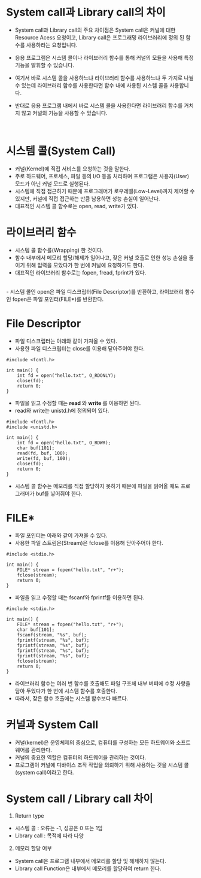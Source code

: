 <h1> System call과 Library call의 차이 </h1>

- System call과 Library call의 주요 차이점은 System call은 커널에 대한 Resource Acess 요청이고, Library call은 프로그래밍 라이브러리에 정의 된 함수를 사용하라는 요청입니다. <br />

- 응용 프로그램은 시스템 콜이나 라이브러리 함수를 통해 커널의 모듈을 사용해 특정 기능을 발휘할 수 있습니다.
- 여기서 바로 시스템 콜을 사용하느냐 라이브러리 함수를 사용하느냐 두 가지로 나뉠 수 있는데 라이브러리 함수를 사용한다면 함수 내에 사용된 시스템 콜을 사용합니다.
- 반대로 응용 프로그램 내에서 바로 시스템 콜을 사용한다면 라이브러리 함수를 거치지 않고 커널의 기능을 사용할 수 있습니다.
<br />

<h1> 시스템 콜(System Call) </h1>

- 커널(Kernel)에 직접 서비스를 요청하는 것을 말한다.
- 주로 하드웨어, 프로세스, 파일 등의 I/O 등을 처리하며 프로그램은 사용자(User) 모드가 아닌 커널 모드로 실행된다.
- 시스템에 직접 접근하기 때문에 프로그래머가 로우레벨(Low-Level)까지 제어할 수 있지만, 커널에 직접 접근하는 만큼 남용하면 성능 손실이 일어난다.
- 대표적인 시스템 콜 함수로는 open, read, write가 있다.

<h1> 라이브러리 함수 </h1>

- 시스템 콜 함수를(Wrapping) 한 것이다.
- 함수 내부에서 메모리 할당/해제가 일어나고, 잦은 커널 호출로 인한 성능 손실을 줄이기 위해 입력을 모았다가 한  번에 커널에 요청하기도 한다.
- 대표적인 라이브러리 함수로는 fopen, fread, fprint가 있다.

<br />
- 시스템 콜인 open은 파일 디스크립터(File Descriptor)를 반환하고, 라이브러리 함수인 fopen은 파일 포인터(FILE*)를 반환한다.

<h1> File Descriptor </h1>

- 파일 디스크립터는 아래와 같이 가져올 수 있다.
- 사용한 파일 디스크립터는 close를 이용해 닫아주어야 한다.

```
#include <fcntl.h>

int main() {
    int fd = open("hello.txt", O_RDONLY);
    close(fd);
    return 0;
}
```

- 파일을 읽고 수정할 때는 <b> read </b> 와 <b> write </b> 를 이용하면 된다.
- read와 write는 unistd.h에 정의되어 있다.

```
#include <fcntl.h>
#include <unistd.h>

int main() {
    int fd = open("hello.txt", O_RDWR);
    char buf[101];
    read(fd, buf, 100);
    write(fd, buf, 100);
    close(fd);
    return 0;
}
```

- 시스템 콜 함수는 메모리를 직접 할당하지 못하기 때문에 파일을 읽어올 때도 프로그래머가 buf를 넣어줘야 한다.

<h1> FILE* </h1>

- 파일 포인터는 아래와 같이 가져올 수 있다.
- 사용한 파일 스트림은(Stream)은 fclose를 이용해 닫아주어야 한다.

```
#include <stdio.h>

int main() {
    FILE* stream = fopen("hello.txt", "r+");
    fclose(stream);
    return 0;
}
```

- 파일을 읽고 수정할 때는 fscanf와 fprintf를 이용하면 된다.

```
#include <stdio.h>

int main() {
    FILE* stream = fopen("hello.txt", "r+");
    char buf[101];
    fscanf(stream, "%s", buf);
    fprintf(stream, "%s", buf);
    fprintf(stream, "%s", buf);
    fprintf(stream, "%s", buf);
    fprintf(stream, "%s", buf);
    fclose(stream);
    return 0;
}
```
- 라이브러리 함수는 여러 번 함수를 호출해도 파일 구조체 내부 버퍼에 수정 사항을 담아 두었다가 한 번에 시스템 함수를 호출한다.
- 따라서, 잦은 함수 호출에는 시스템 함수보다 빠르다.

<h1> 커널과 System Call </h1>

- 커널(kernel)은 운영체제의 중심으로, 컴퓨터를 구성하는 모든 하드웨어와 소프트웨어를 관리한다.
- 커널의 중요한 역할은 컴퓨터의 하드웨어을 관리하는 것이다.
- 프로그램이 커널에 디바이스 조작 작업을 의뢰하기 위해 사용하는 것을 시스템 콜(system call)이라고 한다.

<h1> System call / Library call 차이 </h1>

1. Return type

- 시스템 콜 : 오류는 -1, 성공은 0 또는 1임
- Library call : 목적에 따라 다양

2. 메모리 할당 여부

- System call은 프로그램 내부에서 메모리를 할당 및 해제하지 않는다.
- Library call Function은 내부에서 메모리를 할당하여 return 한다.
